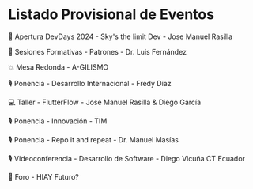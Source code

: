 # Listado Provisional de Eventos

:door: Apertura DevDays 2024 - Sky's the limit Dev - Jose Manuel Rasilla

:memo: Sesiones Formativas - Patrones - Dr. Luis Fernández

:boom: Mesa Redonda - A-GILISMO

:studio_microphone: Ponencia - Desarrollo Internacional - Fredy Diaz

:computer: Taller - FlutterFlow - Jose Manuel Rasilla & Diego García

:studio_microphone: Ponencia - Innovación - TIM 

:studio_microphone: Ponencia - Repo it and repeat - Dr. Manuel Masías 

:studio_microphone: Videoconferencia - Desarrollo de Software - Diego Vicuña CT Ecuador

:rocket: Foro - HIAY Futuro?
